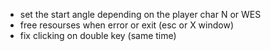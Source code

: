 - set the start angle depending on the player char N or WES 
- free resourses when error or exit (esc or X window)
- fix clicking on double key (same time)